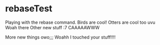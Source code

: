 # rebaseTest
Playing with the rebase command. Birds are cool! Otters are cool too uvu
Woah there 
Other new stuff :7
CAAAAAWWW

More new things owo;;; Woahh I touched your stuff!!!!
